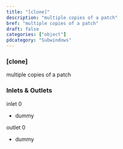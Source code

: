 ```yaml
---
title: "[clone]"
description: "multiple copies of a patch"
bref: "multiple copies of a patch"
draft: false
categories: ["object"]
pdcategory: "Subwindows"
---
```


### [clone]

multiple copies of a patch

### Inlets & Outlets

inlet 0

 - dummy

outlet 0

 - dummy
 
